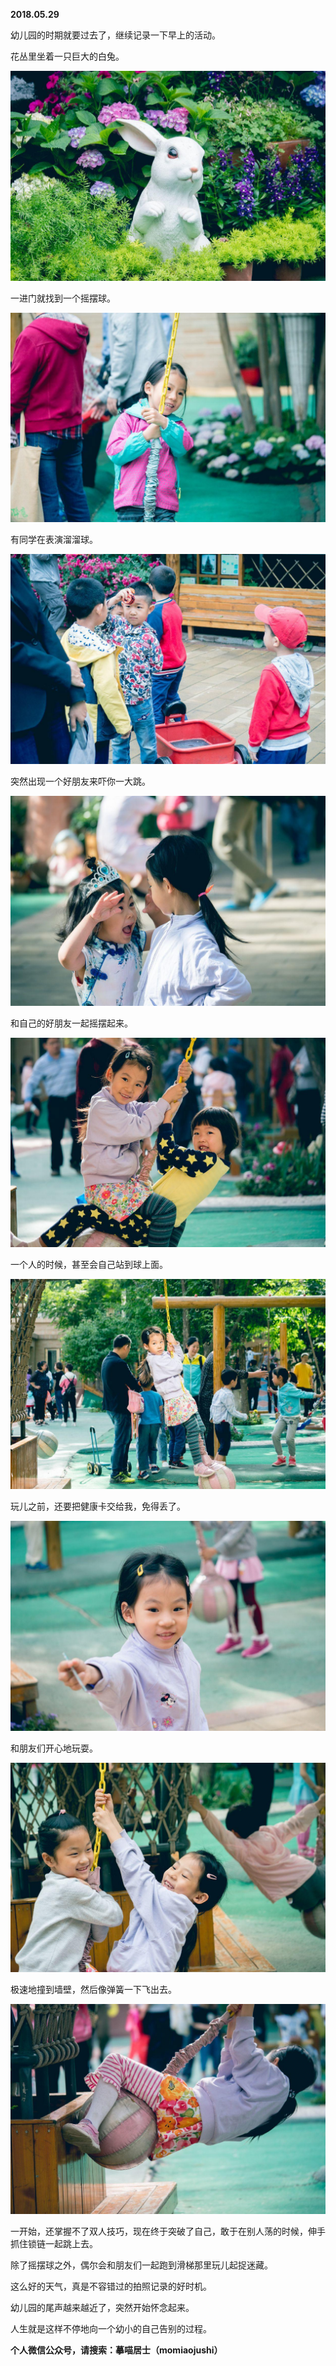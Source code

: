 
          
            
**2018.05.29**

幼儿园的时期就要过去了，继续记录一下早上的活动。

花丛里坐着一只巨大的白兔。




![](img/51001-10e8286afb6cbd10.jpg)




一进门就找到一个摇摆球。




![](img/51001-0e8a1be9a18a6da3.jpg)




有同学在表演溜溜球。




![](img/51001-9464c8e67039cd53.jpg)




突然出现一个好朋友来吓你一大跳。




![](img/51001-9927c0c55ab24c46.jpg)




和自己的好朋友一起摇摆起来。




![](img/51001-431d4eb754af83f6.jpg)




一个人的时候，甚至会自己站到球上面。




![](img/51001-f196fe761e912908.jpg)




玩儿之前，还要把健康卡交给我，免得丢了。




![](img/51001-16c4493eed4dbc2f.jpg)




和朋友们开心地玩耍。




![](img/51001-103aa88463801eae.jpg)




极速地撞到墙壁，然后像弹簧一下飞出去。




![](img/51001-4c5258ff37a44103.jpg)




一开始，还掌握不了双人技巧，现在终于突破了自己，敢于在别人荡的时候，伸手抓住锁链一起跳上去。

除了摇摆球之外，偶尔会和朋友们一起跑到滑梯那里玩儿起捉迷藏。

这么好的天气，真是不容错过的拍照记录的好时机。

幼儿园的尾声越来越近了，突然开始怀念起来。

人生就是这样不停地向一个幼小的自己告别的过程。


**个人微信公众号，请搜索：摹喵居士（momiaojushi）**

          
        